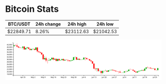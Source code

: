 # Bitcoin Stats

BTC/USDT|24h change|24h high|24h low|
|---|---|---|---|
|$22849.71|8.26%|$23112.63|$21042.53|

<img src="./chart.svg">
